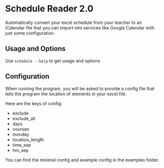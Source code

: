 # Schedule Reader 2.0

Automatically convert your excel schedule from your teacher to an iCalendar file that you can import into services like Google Calendar with just some configuration.

## Usage and Options

Use ```schedule --help``` to get usage and options

## Configuration

When running the program, you will be asked to provide a config file that tells the program the location of elements in your excel file.

Here are the keys of config:
- exclude
- exclude_all
- days
- courses
- monday
- location_length
- time_sep
- hm_sep

You can find the minimal config and example config in the examples folder.